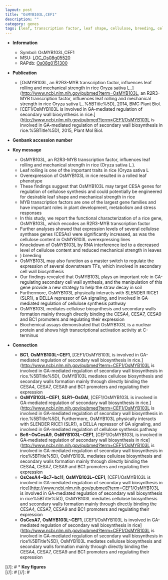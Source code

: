 ```yaml
---
layout: post
title: "OsMYB103L,CEF1"
description: ""
category: genes
tags: [leaf, transcription factor, leaf shape, cellulose, breeding, cell wall,  ga , GA, R protein]
---
```


* **Information**  
    + Symbol: OsMYB103L,CEF1  
    + MSU: [LOC_Os08g05520](http://rice.plantbiology.msu.edu/cgi-bin/ORF_infopage.cgi?orf=LOC_Os08g05520)  
    + RAPdb: [Os08g0151300](http://rapdb.dna.affrc.go.jp/viewer/gbrowse_details/irgsp1?name=Os08g0151300)  

* **Publication**  
    + [OsMYB103L, an R2R3-MYB transcription factor, influences leaf rolling and mechanical strength in rice Oryza sativa L..](http://www.ncbi.nlm.nih.gov/pubmed?term=OsMYB103L, an R2R3-MYB transcription factor, influences leaf rolling and mechanical strength in rice Oryza sativa L..%5BTitle%5D), 2014, BMC Plant Biol.
    + [CEF1/OsMYB103L is involved in GA-mediated regulation of secondary wall biosynthesis in rice.](http://www.ncbi.nlm.nih.gov/pubmed?term=CEF1/OsMYB103L is involved in GA-mediated regulation of secondary wall biosynthesis in rice.%5BTitle%5D), 2015, Plant Mol Biol.

* **Genbank accession number**  

* **Key message**  
    + OsMYB103L, an R2R3-MYB transcription factor, influences leaf rolling and mechanical strength in rice (Oryza sativa L.).
    + Leaf rolling is one of the important traits in rice (Oryza sativa L
    + Overexpression of OsMYB103L in rice resulted in a rolled leaf phenotype
    + These findings suggest that OsMYB103L may target CESA genes for regulation of cellulose synthesis and could potentially be engineered for desirable leaf shape and mechanical strength in rice
    + MYB transcription factors are one of the largest gene families and have important roles in plant development, metabolism and stress responses
    + In this study, we report the functional characterization of a rice gene, OsMYB103L, which encodes an R2R3-MYB transcription factor
    + Further analyses showed that expression levels of several cellulose synthase genes (CESAs) were significantly increased, as was the cellulose content in OsMYB103L overexpressing lines
    + Knockdown of OsMYB103L by RNA interference led to a decreased level of cellulose content and reduced mechanical strength in leaves
    + ) breeding
    + OsMYB103L may also function as a master switch to regulate the expression of several downstream TFs, which involved in secondary cell wall biosynthesis
    + Our findings revealed that OsMYB103L plays an important role in GA-regulating secondary cell wall synthesis, and the manipulation of this gene provide a new strategy to help the straw decay in soil
    + Furthermore, OsMYB103L physically interacts with SLENDER RICE1 (SLR1), a DELLA repressor of GA signaling, and involved in GA-mediated regulation of cellulose synthesis pathway
    + OsMYB103L mediates cellulose biosynthesis and secondary walls formation mainly through directly binding the CESA4, CESA7, CESA9 and BC1 promoters and regulating their expression
    + Biochemical assays demonstrated that OsMYB103L is a nuclear protein and shows high transcriptional activation activity at C-terminus

* **Connection**  
    + __BC1__, __OsMYB103L~CEF1__, [CEF1/OsMYB103L is involved in GA-mediated regulation of secondary wall biosynthesis in rice.](http://www.ncbi.nlm.nih.gov/pubmed?term=CEF1/OsMYB103L is involved in GA-mediated regulation of secondary wall biosynthesis in rice.%5BTitle%5D), OsMYB103L mediates cellulose biosynthesis and secondary walls formation mainly through directly binding the CESA4, CESA7, CESA9 and BC1 promoters and regulating their expression
    + __OsMYB103L~CEF1__, __SLR1~OsGAI__, [CEF1/OsMYB103L is involved in GA-mediated regulation of secondary wall biosynthesis in rice.](http://www.ncbi.nlm.nih.gov/pubmed?term=CEF1/OsMYB103L is involved in GA-mediated regulation of secondary wall biosynthesis in rice.%5BTitle%5D), Furthermore, OsMYB103L physically interacts with SLENDER RICE1 (SLR1), a DELLA repressor of GA signaling, and involved in GA-mediated regulation of cellulose synthesis pathway
    + __Bc6~OsCesA9__, __OsMYB103L~CEF1__, [CEF1/OsMYB103L is involved in GA-mediated regulation of secondary wall biosynthesis in rice](http://www.ncbi.nlm.nih.gov/pubmed?term=CEF1/OsMYB103L is involved in GA-mediated regulation of secondary wall biosynthesis in rice%5BTitle%5D), OsMYB103L mediates cellulose biosynthesis and secondary walls formation mainly through directly binding the CESA4, CESA7, CESA9 and BC1 promoters and regulating their expression
    + __OsCesA4~Bc7~bc11__, __OsMYB103L~CEF1__, [CEF1/OsMYB103L is involved in GA-mediated regulation of secondary wall biosynthesis in rice](http://www.ncbi.nlm.nih.gov/pubmed?term=CEF1/OsMYB103L is involved in GA-mediated regulation of secondary wall biosynthesis in rice%5BTitle%5D), OsMYB103L mediates cellulose biosynthesis and secondary walls formation mainly through directly binding the CESA4, CESA7, CESA9 and BC1 promoters and regulating their expression
    + __OsCesA7__, __OsMYB103L~CEF1__, [CEF1/OsMYB103L is involved in GA-mediated regulation of secondary wall biosynthesis in rice](http://www.ncbi.nlm.nih.gov/pubmed?term=CEF1/OsMYB103L is involved in GA-mediated regulation of secondary wall biosynthesis in rice%5BTitle%5D), OsMYB103L mediates cellulose biosynthesis and secondary walls formation mainly through directly binding the CESA4, CESA7, CESA9 and BC1 promoters and regulating their expression

[//]: # * **Key figures**  
[//]: # 
[//]: # 
